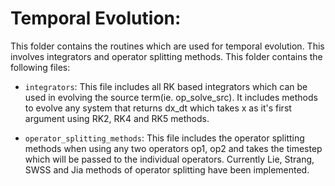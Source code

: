 # Temporal Evolution:

This folder contains the routines which are used for temporal evolution. This involves integrators and operator splitting methods. This folder contains the following files:

- `integrators`: This file includes all RK based integrators which can be used in evolving the source term(ie. op_solve_src). It includes methods to evolve any system that returns dx_dt which takes x as it's first argument using RK2, RK4 and RK5 methods.

- `operator_splitting_methods`: This file includes the operator splitting methods when using any two operators op1, op2 and takes the timestep which will be passed to the individual operators. Currently Lie, Strang, SWSS and Jia methods of operator splitting have been implemented.
